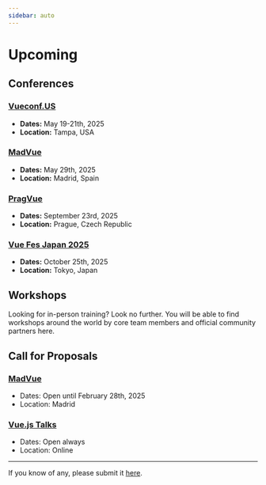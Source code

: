```yaml
---
sidebar: auto
---
```


# Upcoming

## Conferences

### [Vueconf.US](https://vueconf.us/)

- **Dates:** May 19-21th, 2025
- **Location:** Tampa, USA

### [MadVue](https://madvue.es/)

- **Dates:** May 29th, 2025
- **Location:** Madrid, Spain

### [PragVue](https://pragvue.com/)

- **Dates:** September 23rd, 2025
- **Location:** Prague, Czech Republic

### [Vue Fes Japan 2025](https://vuefes.jp/2025/)

- **Dates:** October 25th, 2025
- **Location:** Tokyo, Japan

## Workshops

Looking for in-person training? Look no further. You will be able to find workshops around the world by core team members and official community partners here.

<EventsTimeline type="workshop" />

## Call for Proposals

### [MadVue](https://bit.ly/MadVueCFP)

- Dates: Open until February 28th, 2025
- Location: Madrid

### [Vue.js Talks](https://forms.gle/AMBkomBWZwmA5veQ7)

- Dates: Open always
- Location: Online

---

If you know of any, please submit it [here](https://github.com/vuejs/events/issues/new?assignees=&labels=&template=cfp-submission.md&title=%5BCFP%5D).

